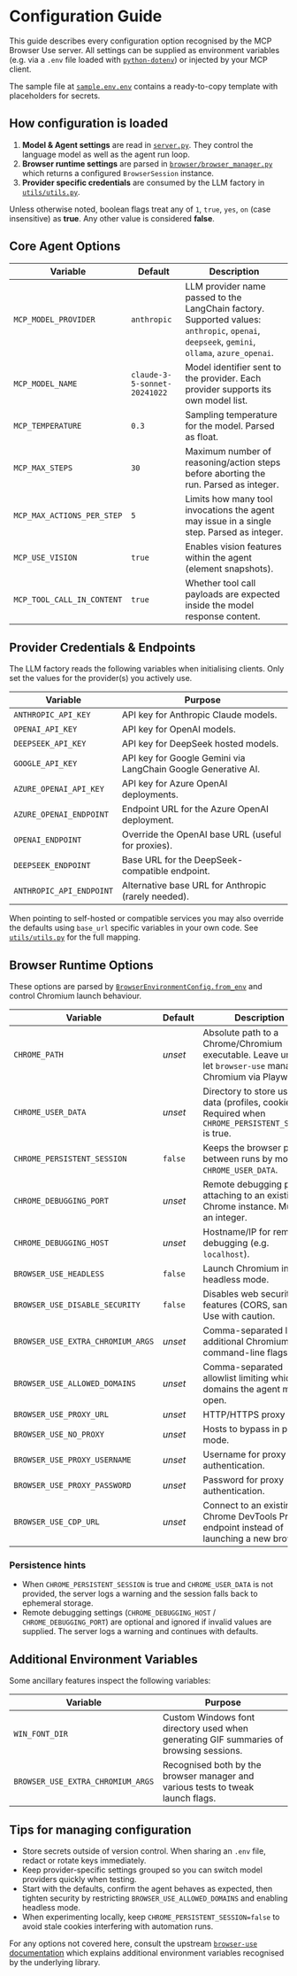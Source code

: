 # Configuration Guide

This guide describes every configuration option recognised by the MCP Browser Use server. All settings can be supplied as environment variables (e.g. via a `.env` file loaded with [`python-dotenv`](https://pypi.org/project/python-dotenv/)) or injected by your MCP client.

The sample file at [`sample.env.env`](../sample.env.env) contains a ready-to-copy template with placeholders for secrets.

## How configuration is loaded

1. **Model & Agent settings** are read in [`server.py`](../src/mcp_browser_use/server.py). They control the language model as well as the agent run loop.
2. **Browser runtime settings** are parsed in [`browser/browser_manager.py`](../src/mcp_browser_use/browser/browser_manager.py) which returns a configured `BrowserSession` instance.
3. **Provider specific credentials** are consumed by the LLM factory in [`utils/utils.py`](../src/mcp_browser_use/utils/utils.py).

Unless otherwise noted, boolean flags treat any of `1`, `true`, `yes`, `on` (case insensitive) as **true**. Any other value is considered **false**.

## Core Agent Options

| Variable | Default | Description |
| --- | --- | --- |
| `MCP_MODEL_PROVIDER` | `anthropic` | LLM provider name passed to the LangChain factory. Supported values: `anthropic`, `openai`, `deepseek`, `gemini`, `ollama`, `azure_openai`. |
| `MCP_MODEL_NAME` | `claude-3-5-sonnet-20241022` | Model identifier sent to the provider. Each provider supports its own model list. |
| `MCP_TEMPERATURE` | `0.3` | Sampling temperature for the model. Parsed as float. |
| `MCP_MAX_STEPS` | `30` | Maximum number of reasoning/action steps before aborting the run. Parsed as integer. |
| `MCP_MAX_ACTIONS_PER_STEP` | `5` | Limits how many tool invocations the agent may issue in a single step. Parsed as integer. |
| `MCP_USE_VISION` | `true` | Enables vision features within the agent (element snapshots). |
| `MCP_TOOL_CALL_IN_CONTENT` | `true` | Whether tool call payloads are expected inside the model response content. |

## Provider Credentials & Endpoints

The LLM factory reads the following variables when initialising clients. Only set the values for the provider(s) you actively use.

| Variable | Purpose |
| --- | --- |
| `ANTHROPIC_API_KEY` | API key for Anthropic Claude models. |
| `OPENAI_API_KEY` | API key for OpenAI models. |
| `DEEPSEEK_API_KEY` | API key for DeepSeek hosted models. |
| `GOOGLE_API_KEY` | API key for Google Gemini via LangChain Google Generative AI. |
| `AZURE_OPENAI_API_KEY` | API key for Azure OpenAI deployments. |
| `AZURE_OPENAI_ENDPOINT` | Endpoint URL for the Azure OpenAI deployment. |
| `OPENAI_ENDPOINT` | Override the OpenAI base URL (useful for proxies). |
| `DEEPSEEK_ENDPOINT` | Base URL for the DeepSeek-compatible endpoint. |
| `ANTHROPIC_API_ENDPOINT` | Alternative base URL for Anthropic (rarely needed). |

When pointing to self-hosted or compatible services you may also override the defaults using `base_url` specific variables in your own code. See [`utils/utils.py`](../src/mcp_browser_use/utils/utils.py) for the full mapping.

## Browser Runtime Options

These options are parsed by [`BrowserEnvironmentConfig.from_env`](../src/mcp_browser_use/browser/browser_manager.py) and control Chromium launch behaviour.

| Variable | Default | Description |
| --- | --- | --- |
| `CHROME_PATH` | _unset_ | Absolute path to a Chrome/Chromium executable. Leave unset to let `browser-use` manage Chromium via Playwright. |
| `CHROME_USER_DATA` | _unset_ | Directory to store user data (profiles, cookies). Required when `CHROME_PERSISTENT_SESSION` is true. |
| `CHROME_PERSISTENT_SESSION` | `false` | Keeps the browser profile between runs by mounting `CHROME_USER_DATA`. |
| `CHROME_DEBUGGING_PORT` | _unset_ | Remote debugging port for attaching to an existing Chrome instance. Must be an integer. |
| `CHROME_DEBUGGING_HOST` | _unset_ | Hostname/IP for remote debugging (e.g. `localhost`). |
| `BROWSER_USE_HEADLESS` | `false` | Launch Chromium in headless mode. |
| `BROWSER_USE_DISABLE_SECURITY` | `false` | Disables web security features (CORS, sandbox). Use with caution. |
| `BROWSER_USE_EXTRA_CHROMIUM_ARGS` | _unset_ | Comma-separated list of additional Chromium command-line flags. |
| `BROWSER_USE_ALLOWED_DOMAINS` | _unset_ | Comma-separated allowlist limiting which domains the agent may open. |
| `BROWSER_USE_PROXY_URL` | _unset_ | HTTP/HTTPS proxy URL. |
| `BROWSER_USE_NO_PROXY` | _unset_ | Hosts to bypass in proxy mode. |
| `BROWSER_USE_PROXY_USERNAME` | _unset_ | Username for proxy authentication. |
| `BROWSER_USE_PROXY_PASSWORD` | _unset_ | Password for proxy authentication. |
| `BROWSER_USE_CDP_URL` | _unset_ | Connect to an existing Chrome DevTools Protocol endpoint instead of launching a new browser. |

### Persistence hints

- When `CHROME_PERSISTENT_SESSION` is true and `CHROME_USER_DATA` is not provided, the server logs a warning and the session falls back to ephemeral storage.
- Remote debugging settings (`CHROME_DEBUGGING_HOST` / `CHROME_DEBUGGING_PORT`) are optional and ignored if invalid values are supplied. The server logs a warning and continues with defaults.

## Additional Environment Variables

Some ancillary features inspect the following variables:

| Variable | Purpose |
| --- | --- |
| `WIN_FONT_DIR` | Custom Windows font directory used when generating GIF summaries of browsing sessions. |
| `BROWSER_USE_EXTRA_CHROMIUM_ARGS` | Recognised both by the browser manager and various tests to tweak launch flags. |

## Tips for managing configuration

- Store secrets outside of version control. When sharing an `.env` file, redact or rotate keys immediately.
- Keep provider-specific settings grouped so you can switch model providers quickly when testing.
- Start with the defaults, confirm the agent behaves as expected, then tighten security by restricting `BROWSER_USE_ALLOWED_DOMAINS` and enabling headless mode.
- When experimenting locally, keep `CHROME_PERSISTENT_SESSION=false` to avoid stale cookies interfering with automation runs.

For any options not covered here, consult the upstream [`browser-use` documentation](https://github.com/browser-use/browser-use) which explains additional environment variables recognised by the underlying library.
